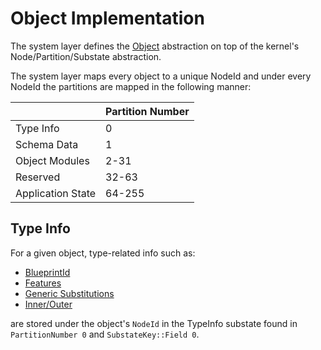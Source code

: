 # Object Implementation

The system layer defines the [Object](../application/object/README.md) abstraction on top of the
kernel's Node/Partition/Substate abstraction.

The system layer maps every object to a unique NodeId and under every NodeId the partitions are
mapped in the following manner:

|                   | Partition Number |
|-------------------|------------------|
| Type Info         | 0                |
| Schema Data       | 1                |
| Object Modules    | 2-31             |
| Reserved          | 32-63            |
| Application State | 64-255           |

## Type Info

For a given object, type-related info such as:
* [BlueprintId](../application/object/blueprint_id.md)
* [Features](../application/object/features.md)
* [Generic Substitutions](../application/object/generic_substitutions.md)
* [Inner/Outer](../application/object/inner_outer_objects.md)

are stored under the object's `NodeId` in the TypeInfo substate found in `PartitionNumber 0`
and `SubstateKey::Field 0`. 